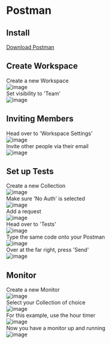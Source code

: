 # Postman

## Install

[Download Postman](https://www.postman.com/downloads/)

## Create Workspace
Create a new Workspace
<br>![image](https://user-images.githubusercontent.com/89513274/144233589-a158fbcb-eceb-4864-93e7-fa9fc0cc3cfe.png)<br>
Set visibility to 'Team'
<br>![image](https://user-images.githubusercontent.com/89513274/144233671-79a3fb7e-e6bd-4bfa-ba2e-3e10c07e749a.png)<br>

## Inviting Members
Head over to 'Workspace Settings'
<br>![image](https://user-images.githubusercontent.com/89513274/144233742-9c2ed468-57f4-4573-9e85-a4ba7d90b350.png)<br>
Invite other people via their email
<br>![image](https://user-images.githubusercontent.com/89513274/144233803-d396bdba-3b47-44d3-9df7-0791217fc3bd.png)<br>

## Set up Tests
Create a new Collection
<br>![image](https://user-images.githubusercontent.com/89513274/144233962-4a16e048-f6b5-4dbe-92aa-919bb900f5fb.png)<br>
Make sure 'No Auth' is selected
<br>![image](https://user-images.githubusercontent.com/89513274/144234030-3c055c29-2524-4f30-abb0-b820cd0b7e27.png)<br>
Add a request
<br>![image](https://user-images.githubusercontent.com/89513274/144234376-df3cb730-b8c9-487b-b48f-f63b258e953e.png)<br>
Head over to 'Tests'
<br>![image](https://user-images.githubusercontent.com/89513274/144234419-975d025e-10e0-445d-86e8-53b4be18de70.png)<br>
Type the same code onto your Postman
<br>![image](https://user-images.githubusercontent.com/89513274/144234621-44f95477-acf2-46a1-8128-e75bcb9f3c1e.png)<br>
Over at the far right, press 'Send'
<br>![image](https://user-images.githubusercontent.com/89513274/144234769-d8706dea-843f-437b-8d85-94df1f38649b.png)<br>


## Monitor
Create a new Monitor
<br>![image](https://user-images.githubusercontent.com/89513274/144235049-8ddf6fe9-0870-4761-ac7d-fbbf1b1e06a5.png)<br>
Select your Collection of choice
<br>![image](https://user-images.githubusercontent.com/89513274/144235105-5fbcc724-f443-493a-94f2-9adf8538a9a6.png)<br>
For this example, use the hour timer
<br>![image](https://user-images.githubusercontent.com/89513274/144235181-3d46cb8c-ab2b-436c-afde-975a742ac69f.png)<br>
Now you have a monitor up and running
<br>![image](https://user-images.githubusercontent.com/89513274/144235527-cc2d2c11-74a6-47ef-8238-d87b3b51a10b.png)<br>
